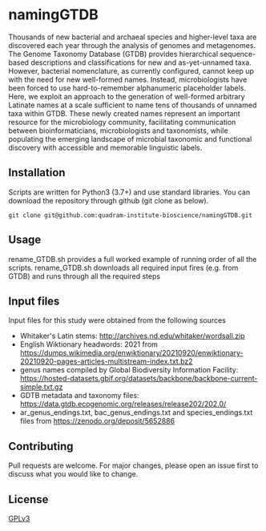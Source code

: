 # namingGTDB

Thousands of new bacterial and archaeal species and higher-level taxa are discovered each year through the analysis of genomes and metagenomes. The Genome Taxonomy Database (GTDB) provides hierarchical sequence-based descriptions and classifications for new and as-yet-unnamed taxa. However, bacterial nomenclature, as currently configured, cannot keep up with the need for new well-formed names. Instead, microbiologists have been forced to use hard-to-remember alphanumeric placeholder labels. Here, we exploit an approach to the generation of well-formed arbitrary Latinate names at a scale sufficient to name tens of thousands of unnamed taxa within GTDB. These newly created names represent an important resource for the microbiology community, facilitating communication between bioinformaticians, microbiologists and taxonomists, while populating the emerging landscape of microbial taxonomic and functional discovery with accessible and memorable linguistic labels.

## Installation

Scripts are written for Python3 (3.7+) and use standard libraries. You can download the repository through github (git clone as below).

```
git clone git@github.com:quadram-institute-bioscience/namingGTDB.git
```

## Usage

rename_GTDB.sh provides a full worked example of running order of all the scripts. rename_GTDB.sh downloads all required input fires (e.g. from GTDB) and runs through all the required steps

## Input files

Input files for this study were obtained from the following sources

- Whitaker's Latin stems: http://archives.nd.edu/whitaker/wordsall.zip
- English Wiktionary headwords: 2021 from https://dumps.wikimedia.org/enwiktionary/20210920/enwiktionary-20210920-pages-articles-multistream-index.txt.bz2
- genus names compiled by Global Biodiversity Information Facility: https://hosted-datasets.gbif.org/datasets/backbone/backbone-current-simple.txt.gz
- GDTB metadata and taxonomy files: https://data.gtdb.ecogenomic.org/releases/release202/202.0/
- ar_genus_endings.txt, bac_genus_endings.txt and species_endings.txt files from https://zenodo.org/deposit/5652886

## Contributing

Pull requests are welcome. For major changes, please open an issue first to discuss what you would like to change.

## License

[GPLv3](https://choosealicense.com/licenses/gpl-3.0/)
